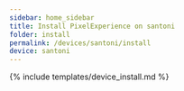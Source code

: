 ```yaml
---
sidebar: home_sidebar
title: Install PixelExperience on santoni
folder: install
permalink: /devices/santoni/install
device: santoni
---
```

{% include templates/device_install.md %}
